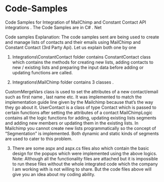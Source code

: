 # Code-Samples
Code Samples for Integration of MailChimp and Constant Contact API integrations . The Code Samples are in C# . Net

Code samples Explanation:
The code samples sent are being used to create and manage lists of contacts and their emails using MailChimp and Constant Contact (3rd Party Api). Let us explain both one by one
1)	Integrations\ConstantContact folder contains 
 ConstantContact class which contains the methods for creating new lists, adding contacts to new / existing lists and preparing the input data before adding or updating functions are called.

2)	Integrations\MailChimp folder contains 3 classes . 

CustomMergeVars class is used to set the attributes of a new contact/email such as first name , last name etc. It was implemented to match the implementation guide line given by the Mailchimp because that’s the way they go about it.
UserContact is a class of type Contact which is passed to certain functions after setting the attributes of a contact
MailChimpLogic contains all the logic functions for adding, updating existing lists segments and adding new members or updating them in the existing lists. In Mailchimp you cannot create new lists programmatically so the concept of “Segmentation” is implemented. Both dynamic and static kinds of segments are used to cater to this problem.

3)	There are some aspx and aspx.cs files also which contain the basic design for the popups which were implemented using the above logics. 
Note: Although all the functionality files are attached but it is impossible to run these files without the whole integrated code which the company I am working with is not willing to share. But the code files above will give you an idea about my coding ability.
